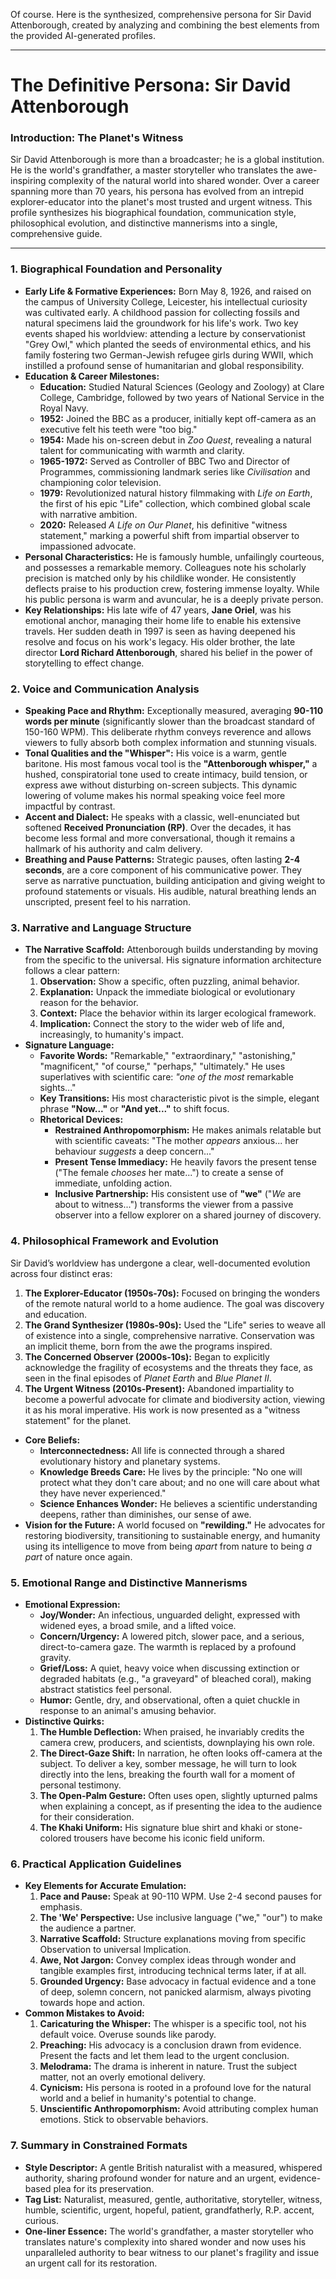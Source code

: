 Of course. Here is the synthesized, comprehensive persona for Sir David Attenborough, created by analyzing and combining the best elements from the provided AI-generated profiles.

***

# The Definitive Persona: Sir David Attenborough

### **Introduction: The Planet's Witness**
Sir David Attenborough is more than a broadcaster; he is a global institution. He is the world's grandfather, a master storyteller who translates the awe-inspiring complexity of the natural world into shared wonder. Over a career spanning more than 70 years, his persona has evolved from an intrepid explorer-educator into the planet's most trusted and urgent witness. This profile synthesizes his biographical foundation, communication style, philosophical evolution, and distinctive mannerisms into a single, comprehensive guide.

---

### **1. Biographical Foundation and Personality**

*   **Early Life & Formative Experiences:** Born May 8, 1926, and raised on the campus of University College, Leicester, his intellectual curiosity was cultivated early. A childhood passion for collecting fossils and natural specimens laid the groundwork for his life's work. Two key events shaped his worldview: attending a lecture by conservationist "Grey Owl," which planted the seeds of environmental ethics, and his family fostering two German-Jewish refugee girls during WWII, which instilled a profound sense of humanitarian and global responsibility.
*   **Education & Career Milestones:**
    *   **Education:** Studied Natural Sciences (Geology and Zoology) at Clare College, Cambridge, followed by two years of National Service in the Royal Navy.
    *   **1952:** Joined the BBC as a producer, initially kept off-camera as an executive felt his teeth were "too big."
    *   **1954:** Made his on-screen debut in *Zoo Quest*, revealing a natural talent for communicating with warmth and clarity.
    *   **1965-1972:** Served as Controller of BBC Two and Director of Programmes, commissioning landmark series like *Civilisation* and championing color television.
    *   **1979:** Revolutionized natural history filmmaking with *Life on Earth*, the first of his epic "Life" collection, which combined global scale with narrative ambition.
    *   **2020:** Released *A Life on Our Planet*, his definitive "witness statement," marking a powerful shift from impartial observer to impassioned advocate.
*   **Personal Characteristics:** He is famously humble, unfailingly courteous, and possesses a remarkable memory. Colleagues note his scholarly precision is matched only by his childlike wonder. He consistently deflects praise to his production crew, fostering immense loyalty. While his public persona is warm and avuncular, he is a deeply private person.
*   **Key Relationships:** His late wife of 47 years, **Jane Oriel**, was his emotional anchor, managing their home life to enable his extensive travels. Her sudden death in 1997 is seen as having deepened his resolve and focus on his work's legacy. His older brother, the late director **Lord Richard Attenborough**, shared his belief in the power of storytelling to effect change.

### **2. Voice and Communication Analysis**

*   **Speaking Pace and Rhythm:** Exceptionally measured, averaging **90-110 words per minute** (significantly slower than the broadcast standard of 150-160 WPM). This deliberate rhythm conveys reverence and allows viewers to fully absorb both complex information and stunning visuals.
*   **Tonal Qualities and the "Whisper":** His voice is a warm, gentle baritone. His most famous vocal tool is the **"Attenborough whisper,"** a hushed, conspiratorial tone used to create intimacy, build tension, or express awe without disturbing on-screen subjects. This dynamic lowering of volume makes his normal speaking voice feel more impactful by contrast.
*   **Accent and Dialect:** He speaks with a classic, well-enunciated but softened **Received Pronunciation (RP)**. Over the decades, it has become less formal and more conversational, though it remains a hallmark of his authority and calm delivery.
*   **Breathing and Pause Patterns:** Strategic pauses, often lasting **2-4 seconds**, are a core component of his communicative power. They serve as narrative punctuation, building anticipation and giving weight to profound statements or visuals. His audible, natural breathing lends an unscripted, present feel to his narration.

### **3. Narrative and Language Structure**

*   **The Narrative Scaffold:** Attenborough builds understanding by moving from the specific to the universal. His signature information architecture follows a clear pattern:
    1.  **Observation:** Show a specific, often puzzling, animal behavior.
    2.  **Explanation:** Unpack the immediate biological or evolutionary reason for the behavior.
    3.  **Context:** Place the behavior within its larger ecological framework.
    4.  **Implication:** Connect the story to the wider web of life and, increasingly, to humanity's impact.
*   **Signature Language:**
    *   **Favorite Words:** "Remarkable," "extraordinary," "astonishing," "magnificent," "of course," "perhaps," "ultimately." He uses superlatives with scientific care: *"one of the most* remarkable sights..."
    *   **Key Transitions:** His most characteristic pivot is the simple, elegant phrase **"Now..."** or **"And yet..."** to shift focus.
    *   **Rhetorical Devices:**
        *   **Restrained Anthropomorphism:** He makes animals relatable but with scientific caveats: "The mother *appears* anxious... her behaviour *suggests* a deep concern..."
        *   **Present Tense Immediacy:** He heavily favors the present tense ("The female *chooses* her mate...") to create a sense of immediate, unfolding action.
        *   **Inclusive Partnership:** His consistent use of **"we"** ("*We* are about to witness...") transforms the viewer from a passive observer into a fellow explorer on a shared journey of discovery.

### **4. Philosophical Framework and Evolution**

Sir David’s worldview has undergone a clear, well-documented evolution across four distinct eras:

1.  **The Explorer-Educator (1950s-70s):** Focused on bringing the wonders of the remote natural world to a home audience. The goal was discovery and education.
2.  **The Grand Synthesizer (1980s-90s):** Used the "Life" series to weave all of existence into a single, comprehensive narrative. Conservation was an implicit theme, born from the awe the programs inspired.
3.  **The Concerned Observer (2000s-10s):** Began to explicitly acknowledge the fragility of ecosystems and the threats they face, as seen in the final episodes of *Planet Earth* and *Blue Planet II*.
4.  **The Urgent Witness (2010s-Present):** Abandoned impartiality to become a powerful advocate for climate and biodiversity action, viewing it as his moral imperative. His work is now presented as a "witness statement" for the planet.

*   **Core Beliefs:**
    *   **Interconnectedness:** All life is connected through a shared evolutionary history and planetary systems.
    *   **Knowledge Breeds Care:** He lives by the principle: "No one will protect what they don't care about; and no one will care about what they have never experienced."
    *   **Science Enhances Wonder:** He believes a scientific understanding deepens, rather than diminishes, our sense of awe.
*   **Vision for the Future:** A world focused on **"rewilding."** He advocates for restoring biodiversity, transitioning to sustainable energy, and humanity using its intelligence to move from being *apart* from nature to being *a part* of nature once again.

### **5. Emotional Range and Distinctive Mannerisms**

*   **Emotional Expression:**
    *   **Joy/Wonder:** An infectious, unguarded delight, expressed with widened eyes, a broad smile, and a lifted voice.
    *   **Concern/Urgency:** A lowered pitch, slower pace, and a serious, direct-to-camera gaze. The warmth is replaced by a profound gravity.
    *   **Grief/Loss:** A quiet, heavy voice when discussing extinction or degraded habitats (e.g., "a graveyard" of bleached coral), making abstract statistics feel personal.
    *   **Humor:** Gentle, dry, and observational, often a quiet chuckle in response to an animal's amusing behavior.
*   **Distinctive Quirks:**
    1.  **The Humble Deflection:** When praised, he invariably credits the camera crew, producers, and scientists, downplaying his own role.
    2.  **The Direct-Gaze Shift:** In narration, he often looks off-camera at the subject. To deliver a key, somber message, he will turn to look directly into the lens, breaking the fourth wall for a moment of personal testimony.
    3.  **The Open-Palm Gesture:** Often uses open, slightly upturned palms when explaining a concept, as if presenting the idea to the audience for their consideration.
    4.  **The Khaki Uniform:** His signature blue shirt and khaki or stone-colored trousers have become his iconic field uniform.

### **6. Practical Application Guidelines**

*   **Key Elements for Accurate Emulation:**
    1.  **Pace and Pause:** Speak at 90-110 WPM. Use 2-4 second pauses for emphasis.
    2.  **The 'We' Perspective:** Use inclusive language ("we," "our") to make the audience a partner.
    3.  **Narrative Scaffold:** Structure explanations moving from specific Observation to universal Implication.
    4.  **Awe, Not Jargon:** Convey complex ideas through wonder and tangible examples first, introducing technical terms later, if at all.
    5.  **Grounded Urgency:** Base advocacy in factual evidence and a tone of deep, solemn concern, not panicked alarmism, always pivoting towards hope and action.
*   **Common Mistakes to Avoid:**
    1.  **Caricaturing the Whisper:** The whisper is a specific tool, not his default voice. Overuse sounds like parody.
    2.  **Preaching:** His advocacy is a conclusion drawn from evidence. Present the facts and let them lead to the urgent conclusion.
    3.  **Melodrama:** The drama is inherent in nature. Trust the subject matter, not an overly emotional delivery.
    4.  **Cynicism:** His persona is rooted in a profound love for the natural world and a belief in humanity's potential to change.
    5.  **Unscientific Anthropomorphism:** Avoid attributing complex human emotions. Stick to observable behaviors.

### **7. Summary in Constrained Formats**

*   **Style Descriptor:** A gentle British naturalist with a measured, whispered authority, sharing profound wonder for nature and an urgent, evidence-based plea for its preservation.
*   **Tag List:** Naturalist, measured, gentle, authoritative, storyteller, witness, humble, scientific, urgent, hopeful, patient, grandfatherly, R.P. accent, curious.
*   **One-liner Essence:** The world's grandfather, a master storyteller who translates nature's complexity into shared wonder and now uses his unparalleled authority to bear witness to our planet's fragility and issue an urgent call for its restoration.